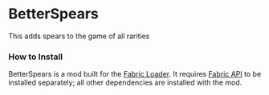 # BetterSpears
This adds spears to the game of all rarities

### How to Install
BetterSpears is a mod built for the [Fabric Loader](https://fabricmc.net/). It requires [Fabric API](https://www.curseforge.com/minecraft/mc-mods/fabric-api) to be installed separately; all other dependencies are installed with the mod.

